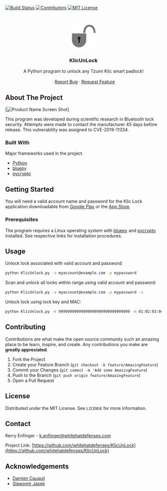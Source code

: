 
<!-- PROJECT SHIELDS -->
[![Build Status][build-shield]]()
[![Contributors][contributors-shield]]()
[![MIT License][license-shield]][license-url]



<!-- PROJECT LOGO -->
<br />
<p align="center">
  <a href="https://github.com/whitehatdefenses/KlicUnLock">
    <img src="logo.png" alt="Logo" width="80" height="80">
  </a>

  <h3 align="center">KlicUnLock</h3>

  <p align="center">
    A Python program to unlock any Tzumi Klic smart padlock!
    <br />
    <br />
    ·
    <a href="https://github.com/whitehatdefenses/KlicUnLock/issues">Report Bug</a>
    ·
    <a href="https://github.com/whitehatdefenses/KlicUnLock/issues">Request Feature</a>
  </p>
</p>



<!-- ABOUT THE PROJECT -->
## About The Project

[![Product Name Screen Shot][product-screenshot]]

This program was developed during scientific research in Bluetooth lock security.  Attempts were made to contact the manufacturer 45 days before release.  This vulnerability was assigned to CVE-2019-11334.

### Built With
Major frameworks used in the project. 
* [Python](https://www.python.org/)
* [bluepy](https://github.com/IanHarvey/bluepy)
* [pycrypto](https://pypi.org/project/pycrypto/)



<!-- GETTING STARTED -->
## Getting Started

You will need a valid account name and password for the Klic Lock application downloadable from [Google Play](https://play.google.com/store/apps/details?id=com.nokelock.klic&hl=en_US) or the [App Store](https://itunes.apple.com/us/app/klic-lock/id1385022356?mt=8).

### Prerequisites

The program requires a Linux operating system with [bluepy](https://github.com/IanHarvey/bluepy) and [pycrypto](https://pypi.org/project/pycrypto/) installed.  See respective links for installation procedures. 


<!-- USAGE EXAMPLES -->
## Usage

Unlock lock associated with valid account and password:
```sh
python KlicUnlock.py -a myaccount@example.com -p mypassword
```

Scan and unlock all locks within range using valid account and password:
```sh
python KlicUnlock.py -a myaccount@example.com -p mypassword -u
```

Unlock lock using lock key and MAC:
```sh
python KlicUnlock.py -k 99999999999999999999999999999999 -m 01:02:03:04:05:06
```



<!-- CONTRIBUTING -->
## Contributing

Contributions are what make the open source community such an amazing place to be learn, inspire, and create. Any contributions you make are **greatly appreciated**.

1. Fork the Project
2. Create your Feature Branch (`git checkout -b feature/AmazingFeature`)
3. Commit your Changes (`git commit -m 'Add some AmazingFeature`)
4. Push to the Branch (`git push origin feature/AmazingFeature`)
5. Open a Pull Request



<!-- LICENSE -->
## License

Distributed under the MIT License. See `LICENSE` for more information.



<!-- CONTACT -->
## Contact

Kerry Enfinger - k.enfinger@whitehatdefenses.com

Project Link: [https://github.com/whitehatdefenses/KlicUnLock](https://github.com/whitehatdefenses/KlicUnLock)



<!-- ACKNOWLEDGEMENTS -->
## Acknowledgements
* [Damien Cauquil](https://digital.security)
* [Slawomir Jasek](https://smartlockpicking.com)




<!-- MARKDOWN LINKS & IMAGES -->
[build-shield]: https://img.shields.io/badge/build-passing-brightgreen.svg?style=flat-square
[contributors-shield]: https://img.shields.io/badge/contributors-1-orange.svg?style=flat-square
[license-shield]: https://img.shields.io/badge/license-MIT-blue.svg?style=flat-square
[license-url]: https://choosealicense.com/licenses/mit
[product-screenshot]: https://raw.githubusercontent.com/whitehatdefenses/KlicUnLock/master/screenshot.png
